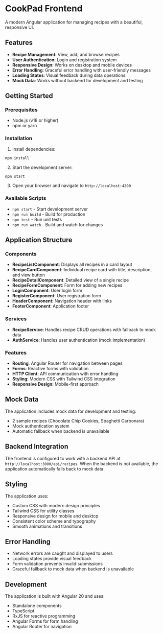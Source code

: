 # CookPad Frontend

A modern Angular application for managing recipes with a beautiful, responsive UI.

## Features

- **Recipe Management**: View, add, and browse recipes
- **User Authentication**: Login and registration system
- **Responsive Design**: Works on desktop and mobile devices
- **Error Handling**: Graceful error handling with user-friendly messages
- **Loading States**: Visual feedback during data operations
- **Mock Data**: Works without backend for development and testing

## Getting Started

### Prerequisites

- Node.js (v18 or higher)
- npm or yarn

### Installation

1. Install dependencies:
```bash
npm install
```

2. Start the development server:
```bash
npm start
```

3. Open your browser and navigate to `http://localhost:4200`

### Available Scripts

- `npm start` - Start development server
- `npm run build` - Build for production
- `npm test` - Run unit tests
- `npm run watch` - Build and watch for changes

## Application Structure

### Components

- **RecipeListComponent**: Displays all recipes in a card layout
- **RecipeCardComponent**: Individual recipe card with title, description, and view button
- **RecipeDetailComponent**: Detailed view of a single recipe
- **RecipeFormComponent**: Form for adding new recipes
- **LoginComponent**: User login form
- **RegisterComponent**: User registration form
- **HeaderComponent**: Navigation header with links
- **FooterComponent**: Application footer

### Services

- **RecipeService**: Handles recipe CRUD operations with fallback to mock data
- **AuthService**: Handles user authentication (mock implementation)

### Features

- **Routing**: Angular Router for navigation between pages
- **Forms**: Reactive forms with validation
- **HTTP Client**: API communication with error handling
- **Styling**: Modern CSS with Tailwind CSS integration
- **Responsive Design**: Mobile-first approach

## Mock Data

The application includes mock data for development and testing:

- 2 sample recipes (Chocolate Chip Cookies, Spaghetti Carbonara)
- Mock authentication system
- Automatic fallback when backend is unavailable

## Backend Integration

The frontend is configured to work with a backend API at `http://localhost:3000/api/recipes`. When the backend is not available, the application automatically falls back to mock data.

## Styling

The application uses:
- Custom CSS with modern design principles
- Tailwind CSS for utility classes
- Responsive design for mobile and desktop
- Consistent color scheme and typography
- Smooth animations and transitions

## Error Handling

- Network errors are caught and displayed to users
- Loading states provide visual feedback
- Form validation prevents invalid submissions
- Graceful fallback to mock data when backend is unavailable

## Development

The application is built with Angular 20 and uses:
- Standalone components
- TypeScript
- RxJS for reactive programming
- Angular Forms for form handling
- Angular Router for navigation
